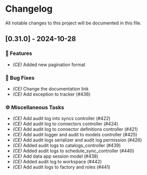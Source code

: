 # Changelog

All notable changes to this project will be documented in this file.

## [0.31.0] - 2024-10-28

### 🚀 Features

- *(CE)* Added new pagination format

### 🐛 Bug Fixes

- *(CE)* Change the documentation link
- *(CE)* Add exception to tracker (#436)

### ⚙️ Miscellaneous Tasks

- *(CE)* Add audit log into syncs controller (#422)
- *(CE)* Add audit log to connectors controller (#424)
- *(CE)* Add audit log to connector definitions controller (#421)
- *(CE)* Add audit logger and audit to models controller (#425)
- *(CE)* Add audit logs serializer and audit log permission (#426)
- *(CE)* Added audit logs to catalogs_controller (#439)
- *(CE)* Added audit logs to schedule_sync_controller (#440)
- *(CE)* Add data app session model (#438)
- *(CE)* Added audit log to workspace (#442)
- *(CE)* Add audit logs to factory and roles (#441)

<!-- generated by git-cliff -->
